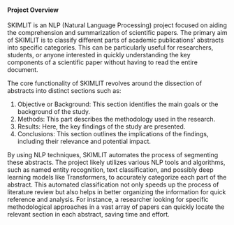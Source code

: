 #### Project Overview

SKIMLIT is an NLP (Natural Language Processing) project focused on aiding the comprehension and summarization of scientific papers. The primary aim of SKIMLIT is to classify different parts of academic publications' abstracts into specific categories. This can be particularly useful for researchers, students, or anyone interested in quickly understanding the key components of a scientific paper without having to read the entire document.

The core functionality of SKIMLIT revolves around the dissection of abstracts into distinct sections such as:

1) Objective or Background: This section identifies the main goals or the background of the study.
2) Methods: This part describes the methodology used in the research.
3) Results: Here, the key findings of the study are presented.
4) Conclusions: This section outlines the implications of the findings, including their relevance and potential impact.

By using NLP techniques, SKIMLIT automates the process of segmenting these abstracts. The project likely utilizes various NLP tools and algorithms, such as named entity recognition, text classification, and possibly deep learning models like Transformers, to accurately categorize each part of the abstract.
This automated classification not only speeds up the process of literature review but also helps in better organizing the information for quick reference and analysis. For instance, a researcher looking for specific methodological approaches in a vast array of papers can quickly locate the relevant section in each abstract, saving time and effort.












